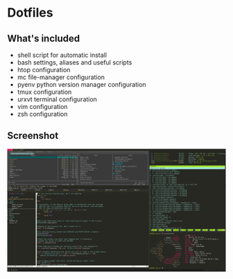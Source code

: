 # Dotfiles

## What's included

-   shell script for automatic install
-   bash settings, aliases and useful scripts
-   htop configuration
-   mc file-manager configuration
-   pyenv python version manager configuration
-   tmux configuration
-   urxvt terminal configuration
-   vim configuration
-   zsh configuration

## Screenshot

![screenshot](screenshots/tmux.png)
